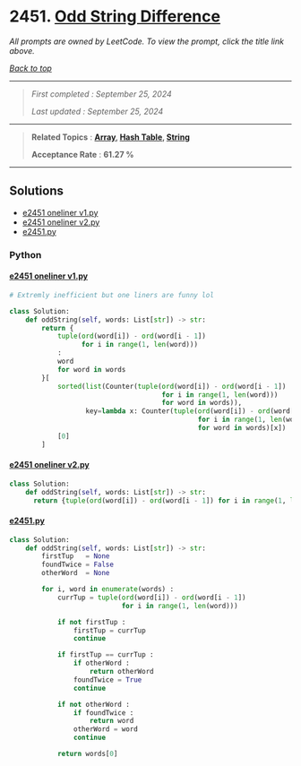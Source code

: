 # 2451. [Odd String Difference](<https://leetcode.com/problems/odd-string-difference>)

*All prompts are owned by LeetCode. To view the prompt, click the title link above.*

*[Back to top](<../README.md>)*

------

> *First completed : September 25, 2024*
>
> *Last updated : September 25, 2024*

------

> **Related Topics** : **[Array](<by_topic/Array.md>), [Hash Table](<by_topic/Hash Table.md>), [String](<by_topic/String.md>)**
>
> **Acceptance Rate** : **61.27 %**

------

## Solutions

- [e2451 oneliner v1.py](<../my-submissions/e2451 oneliner v1.py>)
- [e2451 oneliner v2.py](<../my-submissions/e2451 oneliner v2.py>)
- [e2451.py](<../my-submissions/e2451.py>)
### Python
#### [e2451 oneliner v1.py](<../my-submissions/e2451 oneliner v1.py>)
```Python
# Extremly inefficient but one liners are funny lol

class Solution:
    def oddString(self, words: List[str]) -> str:
        return {
            tuple(ord(word[i]) - ord(word[i - 1]) 
                  for i in range(1, len(word)))
            :
            word 
            for word in words
        }[
            sorted(list(Counter(tuple(ord(word[i]) - ord(word[i - 1]) 
                                      for i in range(1, len(word))) 
                                      for word in words)), 
                   key=lambda x: Counter(tuple(ord(word[i]) - ord(word[i - 1]) 
                                               for i in range(1, len(word))) 
                                               for word in words)[x])
            [0]
        ]

```

#### [e2451 oneliner v2.py](<../my-submissions/e2451 oneliner v2.py>)
```Python
class Solution:
    def oddString(self, words: List[str]) -> str:
      return {tuple(ord(word[i]) - ord(word[i - 1]) for i in range(1, len(word))) : word for word in words}[sorted(list(Counter(tuple(ord(word[i]) - ord(word[i - 1]) for i in range(1, len(word))) for word in words)), key=lambda x: Counter(tuple(ord(word[i]) - ord(word[i - 1]) for i in range(1, len(word))) for word in words)[x])[0]]

```

#### [e2451.py](<../my-submissions/e2451.py>)
```Python
class Solution:
    def oddString(self, words: List[str]) -> str:
        firstTup   = None
        foundTwice = False
        otherWord  = None

        for i, word in enumerate(words) :
            currTup = tuple(ord(word[i]) - ord(word[i - 1]) 
                            for i in range(1, len(word)))

            if not firstTup :
                firstTup = currTup
                continue

            if firstTup == currTup :
                if otherWord :
                    return otherWord
                foundTwice = True
                continue

            if not otherWord :
                if foundTwice :
                    return word
                otherWord = word
                continue

            return words[0]

```

